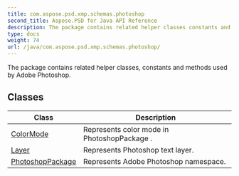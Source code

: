 ```yaml
---
title: com.aspose.psd.xmp.schemas.photoshop
second_title: Aspose.PSD for Java API Reference
description: The package contains related helper classes constants and methods used by Adobe Photoshop.
type: docs
weight: 74
url: /java/com.aspose.psd.xmp.schemas.photoshop/
---
```



The package contains related helper classes, constants and methods used by Adobe Photoshop.


## Classes

| Class | Description |
| --- | --- |
| [ColorMode](../com.aspose.psd.xmp.schemas.photoshop/colormode) | Represents color mode in  PhotoshopPackage . |
| [Layer](../com.aspose.psd.xmp.schemas.photoshop/layer) | Represents Photoshop text layer. |
| [PhotoshopPackage](../com.aspose.psd.xmp.schemas.photoshop/photoshoppackage) | Represents Adobe Photoshop namespace. |
